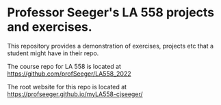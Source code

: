 # Professor Seeger's LA 558 projects and exercises.  
This repository provides a demonstration of exercises, projects etc that a student might have in their repo.  

The course repo for LA 558 is located at https://github.com/profSeeger/LA558_2022  

The root website for this repo is located at https://profseeger.github.io/myLA558-cjseeger/

